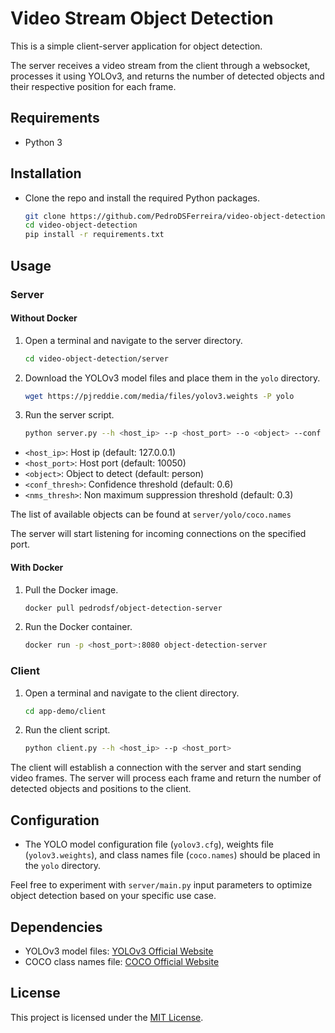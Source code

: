 # Video Stream Object Detection

This is a simple client-server application for object detection.

The server receives a video stream from the client through a websocket, processes it using YOLOv3, and returns the number of detected objects and their respective position for each frame.

## Requirements

- Python 3

## Installation

- Clone the repo and install the required Python packages.

  ```bash
  git clone https://github.com/PedroDSFerreira/video-object-detection.git
  cd video-object-detection
  pip install -r requirements.txt
  ```

## Usage

### Server

#### Without Docker

1. Open a terminal and navigate to the server directory.

   ```bash
   cd video-object-detection/server
   ```

2. Download the YOLOv3 model files and place them in the `yolo` directory.

   ```bash
   wget https://pjreddie.com/media/files/yolov3.weights -P yolo
   ```

3. Run the server script.

   ```bash
   python server.py --h <host_ip> --p <host_port> --o <object> --conf <conf_thresh> --nms <nms_thresh>
   ```

- `<host_ip>`: Host ip (default: 127.0.0.1)
- `<host_port>`: Host port (default: 10050)
- `<object>`: Object to detect (default: person)
- `<conf_thresh>`: Confidence threshold (default: 0.6)
- `<nms_thresh>`: Non maximum suppression threshold (default: 0.3)

The list of available objects can be found at `server/yolo/coco.names`

The server will start listening for incoming connections on the specified port.

#### With Docker

1. Pull the Docker image.

   ```bash
   docker pull pedrodsf/object-detection-server
   ```

2. Run the Docker container.

   ```bash
   docker run -p <host_port>:8080 object-detection-server
   ```

### Client

1. Open a terminal and navigate to the client directory.

   ```bash
   cd app-demo/client
   ```

2. Run the client script.

   ```bash
   python client.py --h <host_ip> --p <host_port>
   ```

The client will establish a connection with the server and start sending video frames. The server will process each frame and return the number of detected objects and positions to the client.

## Configuration

- The YOLO model configuration file (`yolov3.cfg`), weights file (`yolov3.weights`), and class names file (`coco.names`) should be placed in the `yolo` directory.

Feel free to experiment with `server/main.py` input parameters to optimize object detection based on your specific use case.

## Dependencies

- YOLOv3 model files: [YOLOv3 Official Website](https://pjreddie.com/darknet/yolo/)
- COCO class names file: [COCO Official Website](https://cocodataset.org/#home)

## License

This project is licensed under the [MIT License](LICENSE).
